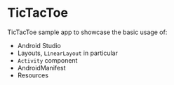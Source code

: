 # TicTacToe

TicTacToe sample app to showcase the basic usage of:
- Android Studio
- Layouts, `LinearLayout` in particular
- `Activity` component
- AndroidManifest
- Resources
